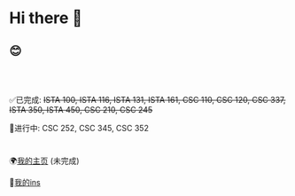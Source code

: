 # Hi there 👋

## 😊
<br><br>

✅已完成: ~~ISTA 100, ISTA 116, ISTA 131, ISTA 161, CSC 110, CSC 120, CSC 337, ISTA 350, ISTA 450, CSC 210, CSC 245~~

📖进行中: CSC 252, CSC 345, CSC 352


#

🌍[我的主页](https://zlayuan.com) (未完成)

🌇[我的ins](https://www.instagram.com/zlayuan/)


